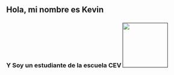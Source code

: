 ## Hola, mi nombre es Kevin 
### Y Soy un estudiante de la escuela CEV [<img src="https://png.pngtree.com/png-vector/20210120/ourlarge/pngtree-geek-emoji-in-3d-png-image_2771058.png" width = 120px>]()
